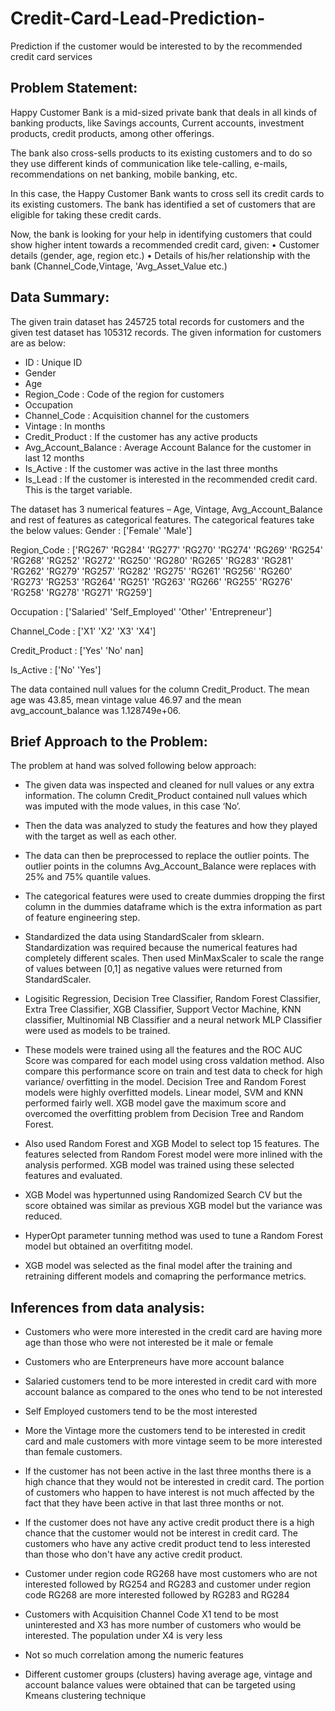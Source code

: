 # Credit-Card-Lead-Prediction-
Prediction if the customer would be interested to by the recommended credit card services 

## Problem Statement: 

Happy Customer Bank is a mid-sized private bank that deals in all kinds of banking products, like Savings accounts, Current accounts, investment products, credit products, among other offerings.

The bank also cross-sells products to its existing customers and to do so they use different kinds of communication like tele-calling, e-mails, recommendations on net banking, mobile banking, etc. 

In this case, the Happy Customer Bank wants to cross sell its credit cards to its existing customers. The bank has identified a set of customers that are eligible for taking these credit cards.

Now, the bank is looking for your help in identifying customers that could show higher intent towards a recommended credit card, given:
    • Customer details (gender, age, region etc.)
    • Details of his/her relationship with the bank (Channel_Code,Vintage, 'Avg_Asset_Value etc.)

## Data Summary:
The given train dataset has 245725 total records for customers and the given test dataset has 105312 records. The given information for customers are as below:
- ID : Unique ID
- Gender
- Age
- Region_Code : Code of the region for customers
- Occupation
- Channel_Code : Acquisition channel for the customers
- Vintage : In months
- Credit_Product : If the customer has any active products
- Avg_Account_Balance : Average Account Balance for the customer in last 12 months
- Is_Active : If the customer was active in the last three months
- Is_Lead : If the customer is interested in the recommended credit card. This is the target variable.

The dataset has 3 numerical features – Age, Vintage, Avg_Account_Balance and rest of features as  categorical features. The categorical features take the below values:
Gender  :  ['Female' 'Male'] 

Region_Code  :  ['RG267' 'RG284' 'RG277' 'RG270' 'RG274' 'RG269' 'RG254' 'RG268' 'RG252'
 'RG272' 'RG250' 'RG280' 'RG265' 'RG283' 'RG281' 'RG262' 'RG279' 'RG257'
 'RG282' 'RG275' 'RG261' 'RG256' 'RG260' 'RG273' 'RG253' 'RG264' 'RG251'
 'RG263' 'RG266' 'RG255' 'RG276' 'RG258' 'RG278' 'RG271' 'RG259'] 

Occupation  :  ['Salaried' 'Self_Employed' 'Other' 'Entrepreneur'] 

Channel_Code  :  ['X1' 'X2' 'X3' 'X4'] 

Credit_Product  :  ['Yes' 'No' nan] 

Is_Active  :  ['No' 'Yes'] 
 
The data contained null values for the column Credit_Product. The mean age was 43.85, mean vintage value 46.97 and the mean avg_account_balance was 1.128749e+06. 

## Brief Approach to the Problem:

The problem at hand was solved following below approach:

- The given data was inspected and cleaned for null values or any extra information. The column Credit_Product contained null values which was imputed with the mode values, in this case ‘No’.

- Then the data was analyzed to study the features and how they played with the target as well as each other.

- The data can then be preprocessed to replace the outlier points. The outlier points in the columns Avg_Account_Balance were replaces with 25% and 75% quantile values.

- The categorical features were used to create dummies dropping the first column in the dummies dataframe which is the extra information as part of feature engineering step.
 
- Standardized the data using StandardScaler from sklearn. Standardization was required because the numerical features had completely different scales. Then used MinMaxScaler to scale the range of values between [0,1] as negative values were returned from StandardScaler.

- Logisitic Regression, Decision Tree Classifier,  Random Forest Classifier, Extra Tree Classifier, XGB Classifier, Support Vector Machine, KNN classifier, Multinomial NB Classifier and a neural network MLP Classifier were used as models to be trained.

- These models were trained using all the features and the ROC AUC Score was compared for each model using cross valdation method. Also compare this performance score on train and test data to check for high variance/ overfitting in the model. Decision Tree and Random Forest models were highly overfitted models. Linear model, SVM and KNN performed fairly well. XGB model gave the maximum score and overcomed the overfitting problem from Decision Tree and Random Forest.

- Also used Random Forest and XGB Model to select top 15 features. The features selected from Random Forest model were more inlined with the analysis performed. XGB model was trained using these selected features and evaluated.

- XGB Model was hypertunned using Randomized Search CV but the score obtained was similar as previous XGB model but the variance was reduced.

- HyperOpt parameter tunning method was used to tune a Random Forest model but obtained an overfititng model.

- XGB model was selected as the final model after the training and retraining different models and comapring the performance metrics.


## Inferences from data analysis:

- Customers who were more interested in the credit card are having more age than those who were not interested be it male or female

- Customers who are Enterpreneurs have more account balance

- Salaried customers tend to be more interested in credit card with more account balance as compared to the ones who tend to be not interested

- Self Employed customers tend to be the most interested

- More the Vintage more the customers tend to be interested in credit card and male customers with more vintage seem to be more interested than female customers.

- If the customer has not been active in the last three months there is a high chance that they would not be interested in credit card. The portion of customers who happen to have interest is not much affected by the fact that they have been active in that last three months or not.

- If the customer does not have any active credit product there is a high chance that the customer would not be interest in credit card. The customers who have any active credit product tend to less interested than those who don't have any active credit product.

- Customer under region code RG268 have most customers who are not interested followed by RG254 and RG283 and customer under region code RG268 are more interested followed by RG283 and RG284
- Customers with Acquisition Channel Code X1 tend to be most uninterested and X3 has more number of customers who would be interested. The population under X4 is very less
- Not so much correlation among the numeric features
- Different customer groups (clusters)  having average age, vintage and account balance values were obtained that can be targeted using Kmeans clustering technique
     
